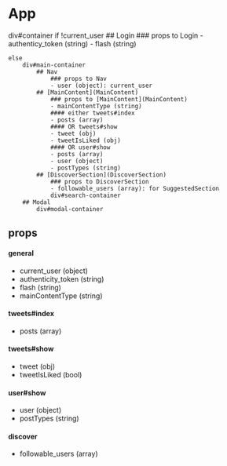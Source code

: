 # App

div#container
	if !current_user
		## Login
			### props to Login
			- authenticy_token (string)
			- flash (string)
		
	else
		div#main-container
			## Nav
				### props to Nav
				- user (object): current_user
			## [MainContent](MainContent)
				### props to [MainContent](MainContent)
				- mainContentType (string)
				#### either tweets#index
				- posts (array)
				#### OR tweets#show
				- tweet (obj)
				- tweetIsLiked (obj)
				#### OR user#show
				- posts (array)
				- user (object)
				- postTypes (string)
			## [DiscoverSection](DiscoverSection)
				### props to DiscoverSection
				- followable_users (array): for SuggestedSection
				div#search-container
		## Modal
			div#modal-container
			

## props 
#### general
- current_user (object)
- authenticity_token (string)
- flash (string)
- mainContentType (string)
#### tweets#index
- posts (array)
#### tweets#show
- tweet (obj)
- tweetIsLiked (bool)
#### user#show
- user (object)
- postTypes (string)
#### discover
- followable_users (array)
